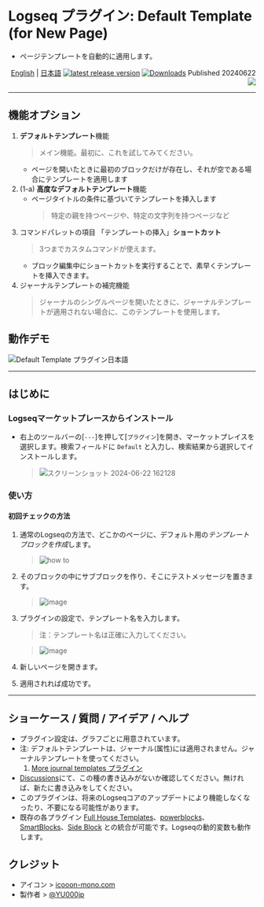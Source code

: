 # Logseq プラグイン: Default Template (for New Page)

- ページテンプレートを自動的に適用します。

<div align="right">

[English](https://github.com/YU000jp/logseq-plugin-default-template) | [日本語](https://github.com/YU000jp/logseq-plugin-default-template/blob/main/readme.ja.md) [![latest release version](https://img.shields.io/github/v/release/YU000jp/logseq-plugin-default-template)](https://github.com/YU000jp/logseq-plugin-default-template/releases)
[![Downloads](https://img.shields.io/github/downloads/YU000jp/logseq-plugin-default-template/total.svg)](https://github.com/YU000jp/logseq-plugin-default-template/releases) Published 20240622
<a href="https://www.buymeacoffee.com/yu000japan"><img src="https://img.buymeacoffee.com/button-api/?text=Buy me a pizza&emoji=🍕&slug=yu000japan&button_colour=FFDD00&font_colour=000000&font_family=Poppins&outline_colour=000000&coffee_colour=ffffff" /></a>
</div>

---

## 機能オプション

1. **デフォルトテンプレート**機能
   > メイン機能。最初に、これを試してみてください。
   - ページを開いたときに最初のブロックだけが存在し、それが空である場合にテンプレートを適用します
1. (1-a) **高度なデフォルトテンプレート**機能
   - ページタイトルの条件に基づいてテンプレートを挿入します
     > 特定の親を持つページや、特定の文字列を持つページなど
1. コマンドパレットの項目 「テンプレートの挿入」**ショートカット**
   > 3つまでカスタムコマンドが使えます。
   - ブロック編集中にショートカットを実行することで、素早くテンプレートを挿入できます。
1. ジャーナルテンプレートの補完機能
   > ジャーナルのシングルページを開いたときに、ジャーナルテンプレートが適用されない場合に、このテンプレートを使用します。

## 動作デモ

![Default Template プラグイン日本語](https://github.com/YU000jp/logseq-plugin-default-template/assets/111847207/31f17b79-3b20-440a-b69f-133748476c73)

---

## はじめに

### Logseqマーケットプレースからインストール

- 右上のツールバーの[`---`]を押して[`プラグイン`]を開き、マーケットプレイスを選択します。検索フィールドに `Default` と入力し、検索結果から選択してインストールします。

  > ![スクリーンショット 2024-06-22 162128](https://github.com/YU000jp/logseq-plugin-default-template/assets/111847207/54b4ad6a-ef65-4ef6-b6ba-cd628be241ea)

### 使い方

#### 初回チェックの方法

1. 通常のLogseqの方法で、どこかのページに、デフォルト用の*テンプレートブロックを作成*します。

   > ![how to](https://github.com/YU000jp/logseq-plugin-default-template/assets/111847207/6b84f498-1573-4f7e-9812-be7fa818981f)
1. そのブロックの中にサブブロックを作り、そこにテストメッセージを置きます。

   > ![image](https://github.com/YU000jp/logseq-plugin-default-template/assets/111847207/6a84a83b-a62e-49bd-8303-ac1599228c54)
1. プラグインの設定で、テンプレート名を入力します。
   > 注：テンプレート名は正確に入力してください。

   > ![image](https://github.com/YU000jp/logseq-plugin-default-template/assets/111847207/e39d4775-b6e3-497c-9f19-3beb378cc648)
1. 新しいページを開きます。
1. 適用されれば成功です。

---

## ショーケース / 質問 / アイデア / ヘルプ

- プラグイン設定は、グラフごとに用意されています。
- 注: デフォルトテンプレートは、ジャーナル(属性)には適用されません。ジャーナルテンプレートを使ってください。
  1. [More journal templates プラグイン](https://github.com/YU000jp/logseq-plugin-weekdays-and-weekends)
- [Discussions](https://github.com/YU000jp/logseq-plugin-default-template/discussions)にて、この種の書き込みがないか確認してください。無ければ、新たに書き込みをしてください。
- このプラグインは、将来のLogseqコアのアップデートにより機能しなくなったり、不要になる可能性があります。
- 既存の各プラグイン [Full House Templates](https://github.com/stdword/logseq13-full-house-plugin)、[powerblocks](https://github.com/hkgnp/logseq-powerblocks-plugin)、[SmartBlocks](https://github.com/sawhney17/logseq-smartblocks)、[Side Block](https://github.com/YU000jp/logseq-plugin-side-block) との統合が可能です。Logseqの動的変数も動作します。

## クレジット

- アイコン > [icooon-mono.com](https://icooon-mono.com/11304-%e3%82%a2%e3%83%b3%e3%82%b1%e3%83%bc%e3%83%88%e7%94%a8%e7%b4%99%e3%81%ae%e3%82%a2%e3%82%a4%e3%82%b3%e3%83%b3%e7%b4%a0%e6%9d%90/)
- 製作者 > [@YU000jp](https://github.com/YU000jp)
